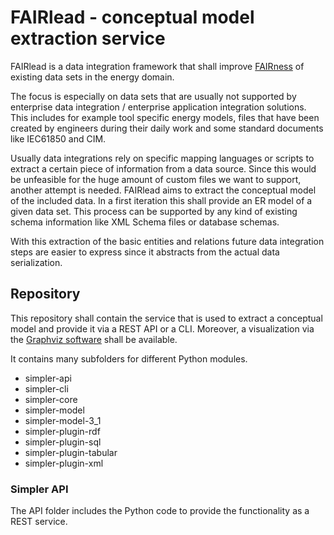 # FAIRlead - conceptual model extraction service

FAIRlead is a data integration framework that shall improve [FAIRness](https://www.go-fair.org/fair-principles/) of existing data sets in the energy domain.

The focus is especially on data sets that are usually not supported by enterprise data integration / enterprise application integration solutions.
This includes for example tool specific energy models, files that have been created by engineers during their daily work and some standard documents like IEC61850 and CIM.

Usually data integrations rely on specific mapping languages or scripts to extract a certain piece of information from a data source.
Since this would be unfeasible for the huge amount of custom files we want to support, another attempt is needed.
FAIRlead aims to extract the conceptual model of the included data.
In a first iteration this shall provide an ER model of a given data set.
This process can be supported by any kind of existing schema information like XML Schema files or database schemas.

With this extraction of the basic entities and relations future data integration steps are easier to express since it abstracts from the actual data serialization.

## Repository

This repository shall contain the service that is used to extract a conceptual model and provide it via a REST API or a CLI.
Moreover, a visualization via the [Graphviz software](https://graphviz.org/) shall be available.


It contains many subfolders for different Python modules.

- simpler-api
- simpler-cli
- simpler-core
- simpler-model
- simpler-model-3_1
- simpler-plugin-rdf
- simpler-plugin-sql
- simpler-plugin-tabular
- simpler-plugin-xml

### Simpler API
The API folder includes the Python code to provide the functionality as a REST service.


